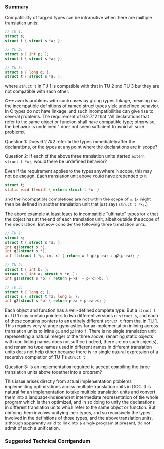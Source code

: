 ### Summary

Compatibility of tagged types can be intransitive when there are multiple
translation units:

```c
// TU 1:
struct s;
struct t { struct s *a; };

// TU 2:
struct s { int p; };
struct t { struct s *a; };

// TU 3:
struct s { long q; };
struct t { struct s *a; };
```

where `struct t` in TU 1 is compatible with that in TU 2 and TU 3 but they are
not compatible with each other.

C\+\+ avoids problems with such cases by giving types linkage, meaning that the
incompatible definitions of named struct types yield undefined behavior. In C
types do not have linkage, and such incompatibilities can give rise to several
problems. The requirement of 6.2.7#2 that "All declarations that refer to the
same object or function shall have compatible type; otherwise, the behavior is
undefined." does not seem sufficient to avoid all such problems.

Question 1: Does 6.2.7#2 refer to the types immediately after the declarations,
or the types at any point where the declarations are in scope?

Question 2: If each of the above three translation units started `extern struct
t *x;`, would there be undefined behavior?

Even if the requirement applies to the types anywhere in scope, this may not be
enough. Each translation unit above could have prepended to it

```c
struct t;
static void f(void) { extern struct t *x; }
```

and the incompatible completions are not within the scope of `x`. (`x` might
then be defined in another translation unit that just says `struct t *x;`.)

The above example at least leads to incompatible "ultimate" types for `x` that
the object has at the end of each translation unit, albeit outside the scope of
the declaration. But now consider the following three translation units.

```c
// TU 1:
struct s;
struct t { struct s *a; };
int g1(struct s *);
int g2(struct s *);
int f(struct t *p, int x) { return x ? g1(p->a) : g2(p->a); }

// TU 2:
struct t { int b; };
struct s { int a; struct t *z; };
int g1(struct s *p) { return p->a  + p->z->b; }

// TU 3:
struct t { long c; };
struct s { struct t *z; long a; };
int g2(struct s *p) { return p->a + p->z->c; }
```

Each object and function has a well-defined complete type. But a `struct t` in
TU 1 may contain pointers to two different versions of `struct s`, and each of
these contains pointers to an entirely different `struct t` from that in TU 1\.
This requires very strange gymnastics for an implementation inlining across
translation units to inline `g1` and `g2` into `f`. There is no single
translation unit representing a natural merger of the three above; renaming
static objects with conflicting names does not suffice (indeed, there are no
such objects), and renaming type names used in different names in different
translation units does not help either because there is no single natural
expression of a recursive completion of TU 1's `struct t`.

Question 3: Is an implementation required to accept compiling the three
translation units above together into a program?

This issue arises directly from actual implementation problems implementing
optimizations across multiple translation units in GCC. It is natural for an
implementation to take multiple translation units and convert them into a
language-independent intermediate representation of the whole program which is
then optimized, and in so doing to unify the declarations in different
translation units which refer to the same object or function. But unifying them
involves unifying their types, and so recursively the types involved in the
definitions of those types, and the above translation units, although apparently
valid to link into a single program at present, do not admit of such a
unification.

### Suggested Technical Corrigendum
